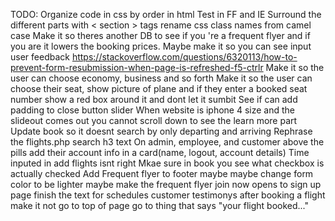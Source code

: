 TODO: 
Organize code in css by order in html Test in FF
and IE Surround the different parts with < section > tags
rename css class names from camel case
Make it so theres another DB to see if you 're a frequent flyer and if you are it lowers the booking prices.
Maybe make it so you can see input user feedback
https://stackoverflow.com/questions/6320113/how-to-prevent-form-resubmission-when-page-is-refreshed-f5-ctrlr
Make it so the user can choose economy, business and so forth
Make it so the user can choose their seat, show picture of plane and if they enter a booked seat number show a red box around it and dont let it sumbit
See if can add padding to close button slider
When website is iphone 4 size and the slideout comes out you cannot scroll down to see the learn more part
Update book so it doesnt search by only departing and arriving
Rephrase the flights.php search h3 text
On admin, employee, and customer above the pills add their account info in a card(name, logout, account details)
Time inputed in add flights isnt right
Mkae sure in book you see what checkbox is actually checked
Add Frequent flyer to footer maybe
maybe change form color to be lighter maybe
make the frequent flyer join now opens to sign up page
finish the text for schedules customer testimonys
after booking a flight make it not go to top of page go to thing that says "your flight booked..."